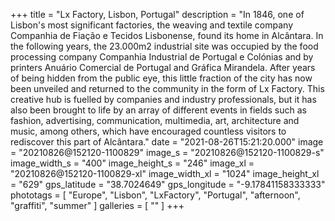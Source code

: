 +++
title = "Lx Factory, Lisbon, Portugal"
description = "In 1846, one of Lisbon's most significant factories, the weaving and textile company Companhia de Fiação e Tecidos Lisbonense, found its home in Alcântara. In the following years, the 23.000m2 industrial site was occupied by the food processing company Companhia Industrial de Portugal e Colónias and by printers Anuário Comercial de Portugal and Gráfica Mirandela. After years of being hidden from the public eye, this little fraction of the city has now been unveiled and returned to the community in the form of Lx Factory. This creative hub is fuelled by companies and industry professionals, but it has also been brought to life by an array of different events in fields such as fashion, advertising, communication, multimedia, art, architecture and music, among others, which have encouraged countless visitors to rediscover this part of Alcântara."
date = "2021-08-26T15:21:20.000"
image = "20210826@152120-1100829"
image_s = "20210826@152120-1100829-s"
image_width_s = "400"
image_height_s = "246"
image_xl = "20210826@152120-1100829-xl"
image_width_xl = "1024"
image_height_xl = "629"
gps_latitude = "38.7024649"
gps_longitude = "-9.17841158333333"
phototags = [ "Europe", "Lisbon", "LxFactory", "Portugal", "afternoon", "graffiti", "summer" ]
galleries = [ "" ]
+++
